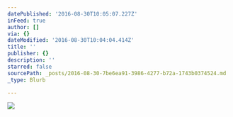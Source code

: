 ```yaml
---
datePublished: '2016-08-30T10:05:07.227Z'
inFeed: true
author: []
via: {}
dateModified: '2016-08-30T10:04:04.414Z'
title: ''
publisher: {}
description: ''
starred: false
sourcePath: _posts/2016-08-30-7be6ea91-3986-4277-b72a-1743b0374524.md
_type: Blurb

---
```

![](https://the-grid-user-content.s3-us-west-2.amazonaws.com/321f281d-eb07-4458-9e1c-93420d40c170.jpg)